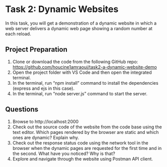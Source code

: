 # Task 2: Dynamic Websites

In this task, you will get a demonstration of a dynamic website in which a web server delivers a dynamic web page showing a random number at each reload.

## Project Preparation

1. Clone or download the code from the following GitHub repo: https://github.com/houcine1amraoui/task2-a-dynamic-website-demo
2. Open the project folder with VS Code and then open the integrated terminal.
3. In the terminal, run “npm install” command to install the dependencies (express and ejs in this case).
4. In the terminal, run “node server.js” command to start the server.

## Questions

1. Browse to http://localhost:2000
2. Check out the source code of the website from the code base using the text editor. Which
pages rendered by the browser are static and which ones are dynamic? Explain why.
3. Check out the response status code using the network tool in the browser when the dynamic
pages are requested for the first time and in the second. What have you noticed? Why is that?
4. Explore and navigate through the website using Postman API client.
